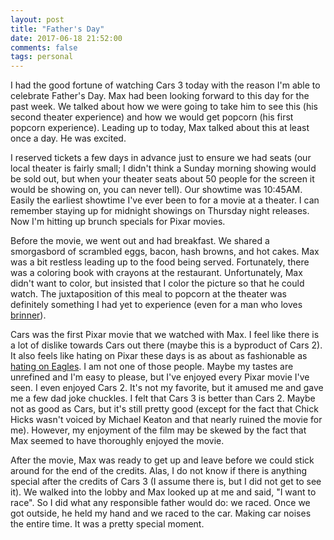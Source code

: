 ```yaml
---
layout: post
title: "Father's Day"
date: 2017-06-18 21:52:00￼
comments: false
tags: personal
---
```


I had the good fortune of watching Cars 3 today with the reason I'm able to celebrate Father's Day. Max had been looking forward to this day for the past week. We talked about how we were going to take him to see this (his second theater experience) and how we would get popcorn (his first popcorn experience). Leading up to today, Max talked about this at least once a day. He was excited.

I reserved tickets a few days in advance just to ensure we had seats (our local theater is fairly small; I didn't think a Sunday morning showing would be sold out, but when your theater seats about 50 people for the screen it would be showing on, you can never tell). Our showtime was 10:45AM. Easily the earliest showtime I've ever been to for a movie at a theater. I can remember staying up for midnight showings on Thursday night releases. Now I'm hitting up brunch specials for Pixar movies.

Before the movie, we went out and had breakfast. We shared a smorgasbord of scrambled eggs, bacon, hash browns, and hot cakes. Max was a bit restless leading up to the food being served. Fortunately, there was a coloring book with crayons at the restaurant. Unfortunately, Max didn't want to color, but insisted that I color the picture so that he could watch. The juxtaposition of this meal to popcorn at the theater was definitely something I had yet to experience (even for a man who loves [brinner](https://en.m.wiktionary.org/wiki/brinner)).

Cars was the first Pixar movie that we watched with Max. I feel like there is a lot of dislike towards Cars out there (maybe this is a byproduct of Cars 2). It also feels like hating on Pixar these days is as about as fashionable as [hating on Eagles](http://www.billboard.com/articles/columns/rock/6851078/eagles-hatred-explainer-defense-glenn-frey). I am not one of those people. Maybe my tastes are unrefined and I'm easy to please, but I've enjoyed every Pixar movie I've seen. I even enjoyed Cars 2. It's not my favorite, but it amused me and gave me a few dad joke chuckles. I felt that Cars 3 is better than Cars 2. Maybe not as good as Cars, but it's still pretty good (except for the fact that Chick Hicks wasn't voiced by Michael Keaton and that nearly ruined the movie for me). However, my enjoyment of the film may be skewed by the fact that Max seemed to have thoroughly enjoyed the movie.

After the movie, Max was ready to get up and leave before we could stick around for the end of the credits. Alas, I do not know if there is anything special after the credits of Cars 3 (I assume there is, but I did not get to see it). We walked into the lobby and Max looked up at me and said, "I want to race". So I did what any responsible father would do: we raced. Once we got outside, he held my hand and we raced to the car. Making car noises the entire time. It was a pretty special moment.